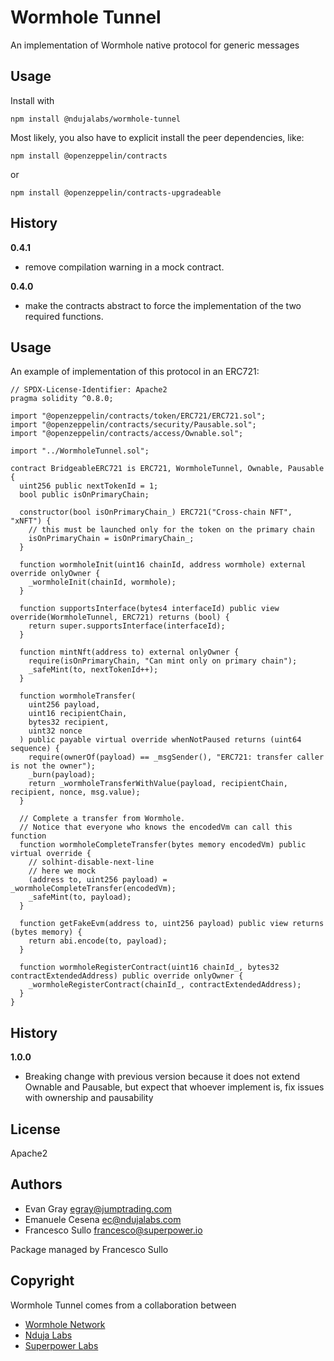 # Wormhole Tunnel
An implementation of Wormhole native protocol for generic messages

## Usage

Install with
```
npm install @ndujalabs/wormhole-tunnel
```

Most likely, you also have to explicit install the peer dependencies, like:
``` 
npm install @openzeppelin/contracts
```
or 
``` 
npm install @openzeppelin/contracts-upgradeable
```

## History

**0.4.1**
- remove compilation warning in a mock contract.

**0.4.0**
- make the contracts abstract to force the implementation of the two required functions.

## Usage

An example of implementation of this protocol in an ERC721:

```solidity
// SPDX-License-Identifier: Apache2
pragma solidity ^0.8.0;

import "@openzeppelin/contracts/token/ERC721/ERC721.sol";
import "@openzeppelin/contracts/security/Pausable.sol";
import "@openzeppelin/contracts/access/Ownable.sol";

import "../WormholeTunnel.sol";

contract BridgeableERC721 is ERC721, WormholeTunnel, Ownable, Pausable {
  uint256 public nextTokenId = 1;
  bool public isOnPrimaryChain;

  constructor(bool isOnPrimaryChain_) ERC721("Cross-chain NFT", "xNFT") {
    // this must be launched only for the token on the primary chain
    isOnPrimaryChain = isOnPrimaryChain_;
  }

  function wormholeInit(uint16 chainId, address wormhole) external override onlyOwner {
    _wormholeInit(chainId, wormhole);
  }
  
  function supportsInterface(bytes4 interfaceId) public view override(WormholeTunnel, ERC721) returns (bool) {
    return super.supportsInterface(interfaceId);
  }

  function mintNft(address to) external onlyOwner {
    require(isOnPrimaryChain, "Can mint only on primary chain");
    _safeMint(to, nextTokenId++);
  }

  function wormholeTransfer(
    uint256 payload,
    uint16 recipientChain,
    bytes32 recipient,
    uint32 nonce
  ) public payable virtual override whenNotPaused returns (uint64 sequence) {
    require(ownerOf(payload) == _msgSender(), "ERC721: transfer caller is not the owner");
    _burn(payload);
    return _wormholeTransferWithValue(payload, recipientChain, recipient, nonce, msg.value);
  }

  // Complete a transfer from Wormhole. 
  // Notice that everyone who knows the encodedVm can call this function
  function wormholeCompleteTransfer(bytes memory encodedVm) public virtual override {
    // solhint-disable-next-line
    // here we mock
    (address to, uint256 payload) = _wormholeCompleteTransfer(encodedVm);
    _safeMint(to, payload);
  }

  function getFakeEvm(address to, uint256 payload) public view returns (bytes memory) {
    return abi.encode(to, payload);
  }

  function wormholeRegisterContract(uint16 chainId_, bytes32 contractExtendedAddress) public override onlyOwner {
    _wormholeRegisterContract(chainId_, contractExtendedAddress);
  }
}

```

## History

**1.0.0**
- Breaking change with previous version because it does not extend Ownable and Pausable, but expect that whoever implement is, fix issues with ownership and pausability 

## License

Apache2

## Authors

* Evan Gray <egray@jumptrading.com>
* Emanuele Cesena <ec@ndujalabs.com>
* Francesco Sullo <francesco@superpower.io>

Package managed by Francesco Sullo

## Copyright

Wormhole Tunnel comes from a collaboration between 
* [Wormhole Network](https://wormholenetwork.com/)
* [Nduja Labs](https://ndujalabs.com)
* [Superpower Labs](https://superpower.io) 
